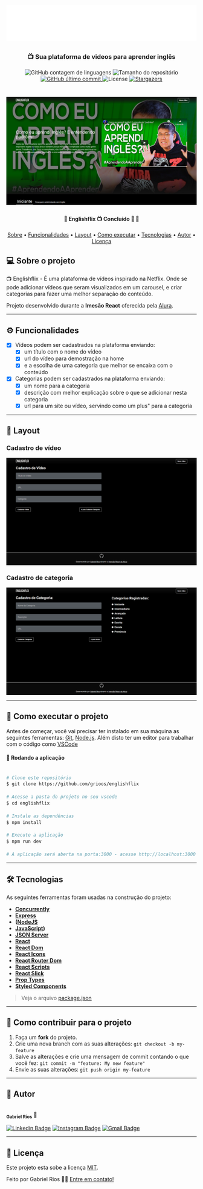 
<h1 align="center" >
    <img alt="Logo Englishflix" src="./src/assets/img/Logo.png" />
</h1>

<h3 align="center">
    📺 Sua plataforma de videos para aprender inglês
</h3>

<p align="center">
  <img alt="GitHub contagem de linguagens" src="https://img.shields.io/github/languages/count/grioos/englishflix?color=%2304D361">

  <img alt="Tamanho do repositório" src="https://img.shields.io/github/repo-size/grioos/englishflix">

  <a href="https://github.com/grioos/README-proffy/commits/master">
    <img alt="GitHub último commit" src="https://img.shields.io/github/last-commit/grioos/englishflix?color=%4d0000">
  </a>
    
   <img alt="License" src="https://img.shields.io/badge/license-MIT-8622f8">
   <a href="https://github.com/grioos/englishflix/stargazers">
    <img alt="Stargazers" src="https://img.shields.io/github/stars/grioos/englishflix?style=social">
  </a>

</p>

<h1 align="center">
    <img alt="Home Page" src="./src/assets/img/home.jpg" />
</h1>

<h4 align="center"> 
	🚧  Englishflix 📺 Concluído 🚀 🚧
</h4>

<p align="center">
  <a href="#-sobre-o-projeto">Sobre</a> •
  <a href="#-funcionalidades">Funcionalidades</a> •
  <a href="#-layout">Layout</a> • 
  <a href="#-como-executar-o-projeto">Como executar</a> • 
  <a href="#-tecnologias">Tecnologias</a> • 
  <a href="#-autor">Autor</a> • 
  <a href="#user-content--licença">Licença</a>
</p>


## 💻 Sobre o projeto

📺 Englishflix - É uma plataforma de vídeos inspirado na Netflix. Onde se pode adicionar vídeos que seram visualizados em um carousel, e criar categorias para fazer uma melhor separação do conteúdo.

Projeto desenvolvido durante a **Imesão React** oferecida pela [Alura](https://www.alura.com.br/).

---

## ⚙️ Funcionalidades

- [x] Vídeos podem ser cadastrados na plataforma enviando:
  - [x] um título com o nome do vídeo
  - [x] url do vídeo para demostração na home
  - [x] e a escolha de uma categoria que melhor se encaixa com o conteúdo

- [x] Categorias podem ser cadastrados na plataforma enviando:
  - [x] um nome para a categoria
  - [x] descrição com melhor explicação sobre o que se adicionar nesta categoria
  - [x] url para um site ou vídeo, servindo como um plus" para a categoria

---

## 🎨 Layout

### Cadastro de vídeo 

<p align="center" style="display: flex; align-items: flex-start; justify-content: center;">
  	<img alt="Página de cadastro de vídeo" src="./src/assets/img/video.png" width="100%">
</p>

### Cadastro de categoria

<p align="center" style="display: flex; align-items: flex-start; justify-content: center;">
	<img alt="Página de cadastro de categoria" src="./src/assets/img/category.png" width="100%">
</p>

---

## 🚀 Como executar o projeto

Antes de começar, você vai precisar ter instalado em sua máquina as seguintes ferramentas:
[Git](https://git-scm.com), [Node.js](https://nodejs.org/en/). 
Além disto ter um editor para trabalhar com o código como [VSCode](https://code.visualstudio.com/)

#### 🧭 Rodando a aplicação

```bash

# Clone este repositório
$ git clone https://github.com/grioos/englishflix

# Acesse a pasta do projeto no seu vscode
$ cd englishflix

# Instale as dependências
$ npm install

# Execute a aplicação 
$ npm run dev

# A aplicação será aberta na porta:3000 - acesse http://localhost:3000

```

---

## 🛠 Tecnologias

As seguintes ferramentas foram usadas na construção do projeto:
-   **[Concurrently](https://github.com/kimmobrunfeldt/concurrently)**
-   **[Express](https://expressjs.com/)**
-   **([NodeJS](https://nodejs.org/en/)**
-   **[JavaScript](https://www.javascript.com/))**
-   **[JSON Server](https://github.com/typicode/json-server)**
-   **[React](https://reactjs.org/)**
-   **[React Dom](https://pt-br.reactjs.org/docs/react-dom.html)**
-   **[React Icons](https://react-icons.github.io/react-icons/)**
-   **[React Router Dom](https://github.com/ReactTraining/react-router/tree/master/packages/react-router-dom)**
-   **[React Scripts](https://github.com/facebook/create-react-app/tree/master/packages/react-scripts)**
-   **[React Slick](https://github.com/akiran/react-slick)**
-   **[Prop Types](https://pt-br.reactjs.org/docs/typechecking-with-proptypes.html)**
-   **[Styled Components](https://styled-components.com/)**

> Veja o arquivo  [package.json](https://github.com/grioos/englishflix/blob/master/package.json)

---

## 💪 Como contribuir para o projeto

1. Faça um **fork** do projeto.
2. Crie uma nova branch com as suas alterações: `git checkout -b my-feature`
3. Salve as alterações e crie uma mensagem de commit contando o que você fez: `git commit -m "feature: My new feature"`
4. Envie as suas alterações: `git push origin my-feature`

---

## 🦸 Autor

 <img style="border-radius: 50%;" src="https://avatars2.githubusercontent.com/u/60109015?s=460&u=941726645c23518f8cbcb9fca84ea7becc0508c5&v=4" width="100px;" alt=""/>
 <br />
 <sub><b>Gabriel Rios</b></sub> 🚀
 <br />

[![Linkedin Badge](https://img.shields.io/badge/-grioos-black?style=flat-square&logo=Linkedin&logoColor=white&link=https://www.linkedin.com/in/grioos/)](https://www.linkedin.com/in/grioos/) 
[![Instagram Badge](https://img.shields.io/badge/-@grioos_-black?style=flat-square&logo=Instagram&logoColor=white&link=https://www.instagram.com/grioos_/)](https://www.instagram.com/grioos_/)
[![Gmail Badge](https://img.shields.io/badge/-gabriel.al.rio@gmail.com-black?style=flat-square&logo=Gmail&logoColor=white&link=mailto:gabriel.al.rio@gmail.com)](mailto:gabriel.al.rio@gmail.com)

---

## 📝 Licença

Este projeto esta sobe a licença [MIT](./LICENSE.md).

Feito por Gabriel Rios 👋🏻 [Entre em contato!](https://www.linkedin.com/in/grioos/)
